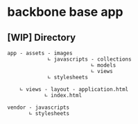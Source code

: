 # backbone base app

## [WIP] Directory

```
app - assets - images
             ∟ javascripts - collections
                           ∟ models
                           ∟ views
             ∟ stylesheets

    ∟ views - layout - application.html
            ∟ index.html

vendor - javascripts
       ∟ stylesheets
```
